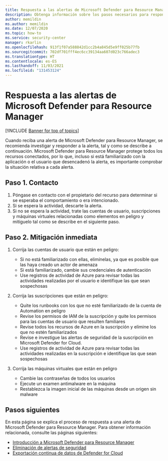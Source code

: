 ```yaml
---
title: Respuesta a las alertas de Microsoft Defender para Resource Manager
description: Obtenga información sobre los pasos necesarios para responder a las alertas de Microsoft Defender para Resource Manager.
author: memildin
ms.author: memildin
ms.date: 12/07/2020
ms.topic: how-to
ms.service: security-center
manager: rkarlin
ms.openlocfilehash: 913f1f07a588842d1cc2b4a845d5e9ff025b77fb
ms.sourcegitcommit: 702df701fff4ec6cc39134aa607d023c766adec3
ms.translationtype: HT
ms.contentlocale: es-ES
ms.lasthandoff: 11/03/2021
ms.locfileid: "131453124"
---
```

# <a name="respond-to-microsoft-defender-for-resource-manager-alerts"></a>Respuesta a las alertas de Microsoft Defender para Resource Manager

[!INCLUDE [Banner for top of topics](./includes/banner.md)]

Cuando reciba una alerta de Microsoft Defender para Resource Manager, se recomienda investigar y responder a la alerta, tal y como se describe a continuación. Microsoft Defender para Resource Manager protege todos los recursos conectados, por lo que, incluso si está familiarizado con la aplicación o el usuario que desencadenó la alerta, es importante comprobar la situación relativa a cada alerta.  


## <a name="step-1-contact"></a>Paso 1. Contacto

1. Póngase en contacto con el propietario del recurso para determinar si se esperaba el comportamiento o era intencionado.
1. Si se espera la actividad, descarte la alerta.
1. Si no se espera la actividad, trate las cuentas de usuario, suscripciones y máquinas virtuales relacionadas como elementos en peligro y mitíguelo tal como se describe en el siguiente paso.

## <a name="step-2-immediate-mitigation"></a>Paso 2. Mitigación inmediata 

1. Corrija las cuentas de usuario que están en peligro:
    - Si no está familiarizado con ellas, elimínelas, ya que es posible que las haya creado un actor de amenaza
    - Si está familiarizado, cambie sus credenciales de autenticación
    - Use registros de actividad de Azure para revisar todas las actividades realizadas por el usuario e identifique las que sean sospechosas

1. Corrija las suscripciones que están en peligro:
    - Quite los runbooks con los que no esté familiarizado de la cuenta de Automation en peligro
    - Revise los permisos de IAM de la suscripción y quite los permisos para las cuentas de usuario que resulten familiares
    - Revise todos los recursos de Azure en la suscripción y elimine los que no estén familiarizados
    - Revise e investigue las alertas de seguridad de la suscripción en Microsoft Defender for Cloud.
    - Use registros de actividad de Azure para revisar todas las actividades realizadas en la suscripción e identifique las que sean sospechosas

1. Corrija las máquinas virtuales que están en peligro
    - Cambie las contraseñas de todos los usuarios
    - Ejecute un examen antimalware en la máquina
    - Restablezca la imagen inicial de las máquinas desde un origen sin malware


## <a name="next-steps"></a>Pasos siguientes

En esta página se explica el proceso de respuesta a una alerta de Microsoft Defender para Resource Manager. Para obtener información relacionada, consulte las páginas siguientes:

- [Introducción a Microsoft Defender para Resource Manager](defender-for-resource-manager-introduction.md)
- [Eliminación de alertas de seguridad](alerts-suppression-rules.md)
- [Exportación continua de datos de Defender for Cloud](continuous-export.md)